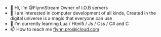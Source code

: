 - 👋 Hi, I’m @FlynnStream Owner of I.O.B servers
- 👀 I am interested in computer development of all kinds, Created in the digital universe is a magic that everyone can use
- 🌱 I’m currently learning Lua / Html5 / Js / Css / C# and C
- 📫 How to reach me flynn.pro@icloud.com

<!---
Flynn-iob/Flynn-iob is a ✨ special ✨ repository because its `README.md` (this file) appears on your GitHub profile.
You can click the Preview link to take a look at your changes.
--->
